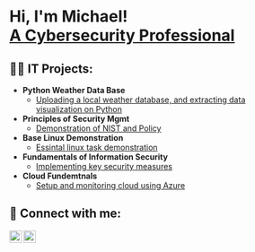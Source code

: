 <h1>Hi, I'm Michael!<br/> <a href="https://www.linkedin.com/in/michael-radel/">A Cybersecurity Professional</a> </h1>
<h2>👨‍💻 IT Projects:</h2>

- <b>Python Weather Data Base</b>
  - [Uploading a local weather database, and extracting data visualization on Python](https://github.com/Radel024/IT-Fundamentals-?search=1)
- <b>Principles of Security Mgmt</b>
  - [Demonstration of NIST and Policy](https://github.com/Radel024/Principles-of-Security-Mgmt)
- <b>Base Linux Demonstration</b>
  - [Essintal linux task demonstration](https://github.com/Radel024/Linux-Knowldge/blob/main/README.md)
- <b>Fundamentals of Information Security</b>
  - [Implementing key security measures](https://github.com/Radel024/Fundamentals-of-Information-Security-/blob/main/README.md)
- <b>Cloud Fundemtnals</b>
  - [Setup and monitoring cloud using Azure](https://github.com/Radel024/Cloud-Fundamentals)

<h2> 🤳 Connect with me:</h2>

[<img align="left" alt="MichaelRadel | LinkedIn" width="22px" src="https://cdn.jsdelivr.net/npm/simple-icons@v3/icons/linkedin.svg" />][linkedin]
[<img align="left" alt="MichaelRadel | Instagram" width="22px" src="https://cdn.jsdelivr.net/npm/simple-icons@v3/icons/instagram.svg" />][instagram]

[instagram]: https://www.instagram.com/radel24/
[linkedin]: https://linkedin.com/in/michael-radel

<!--
- 🔭 I’m currently working on ...
- 🌱 I’m currently learning ...
- 👯 I’m looking to collaborate on ...
- 🤔 I’m looking for help with ...
- 💬 Ask me about ...
- 📫 How to reach me: ...
- 😄 Pronouns: ...
- ⚡ Fun fact: ...
-->
